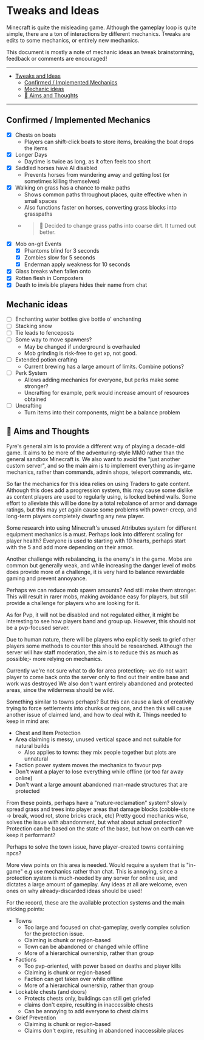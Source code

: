 # Tweaks and Ideas

Minecraft is quite the misleading game.
Although the gameplay loop is quite simple, there are a ton of interactions by different mechanics.
Tweaks are edits to some mechanics, or entirely new mechanics.

This document is mostly a note of mechanic ideas an tweak brainstorming, feedback or comments are encouraged!

---

- [Tweaks and Ideas](#tweaks-and-ideas)
	- [Confirmed / Implemented Mechanics](#confirmed--implemented-mechanics)
	- [Mechanic ideas](#mechanic-ideas)
	- [🐲 Aims and Thoughts](#%f0%9f%90%b2-aims-and-thoughts)

---

## Confirmed / Implemented Mechanics

- [x] Chests on boats
	- Players can shift-click boats to store items, breaking the boat drops the items
- [x] Longer Days
	- Daytime is twice as long, as it often feels too short
- [x] Saddled horses have AI disabled
	- Prevents horses from wandering away and getting lost (or sometimes killing themselves)
- [x] Walking on grass has a chance to make paths
	- Shows common paths throughout places, quite effective when in small spaces
	- Also functions faster on horses, converting grass blocks into grasspaths
	- > 🐲 Decided to change grass paths into coarse dirt. It turned out better.
- [x] Mob on-git Events
	- [x] Phantoms blind for 3 seconds
	- [x] Zombies slow for 5 seconds
	- [x] Enderman apply weakness for 10 seconds
- [x] Glass breaks when fallen onto
- [x] Rotten flesh in Composters
- [x] Death to invisible players hides their name from chat

## Mechanic ideas

- [ ] Enchanting water bottles give bottle o' enchanting
- [ ] Stacking snow
- [ ] Tie leads to fenceposts
- [ ] Some way to move spawners?
	- May be changed if underground is overhauled
	- Mob grinding is risk-free to get xp, not good.
- [ ] Extended potion crafting
	- Current brewing has a large amount of limits. Combine potions?
- [ ] Perk System
	- Allows adding mechanics for everyone, but perks make some stronger?
	- Uncrafting for example, perk would increase amount of resources obtained
- [ ] Uncrafting
	- Turn items into their components, might be a balance problem

## 🐲 Aims and Thoughts

Fyre's general aim is to provide a different way of playing a decade-old game.
It aims to be more of the adventuring-style MMO rather than the general sandbox
Minecraft is. We also want to avoid the "just another custom server", and so the
main aim is to implement everything as in-game mechanics, rather than commands,
admin shops, teleport commands, etc.

So far the mechanics for this idea relies on using Traders to gate content.
Although this does add a progression system, this may cause some dislike as
content players are used to regularly using, is locked behind walls. Some effort
to alleviate this will be done by a total rebalance of armor and damage ratings,
but this may yet again cause some problems with power-creep, and long-term
players completely dwarfing any new player.

Some research into using Minecraft's unused Attributes system for different
equipment mechanics is a must. Perhaps look into different scaling for player
health? Everyone is used to starting with 10 hearts, perhaps start with the 5
and add more depending on their armor.

Another challenge with rebalancing, is the enemy's in the game. Mobs are common
but generally weak, and while increasing the danger level of mobs does provide
more of a challenge, it is very hard to balance rewardable gaming and prevent
annoyance.

Perhaps we can reduce mob spawn amounts? And still make them stronger.
This will result in rarer mobs, making avoidance easy for players, but
still provide a challenge for players who are looking for it.

As for Pvp, it will not be disabled and not regulated either, it might be
interesting to see how players band and group up. However, this should not be a
pvp-focused server.

Due to human nature, there will be players who explicitly seek to grief other
players some methods to counter this should be researched. Although the server
will hav staff moderation, the aim is to reduce this as much as possible;- more
relying on mechanics.

Currently we're not sure what to do for area protection;- we do not want player
to come back onto the server only to find out their entire base and work was
destroyed We also don't want entirely abandoned and protected areas, since the
wilderness should be wild.

Something similar to towns perhaps? But this can cause a lack of creativity
trying to force settlements into chunks or regions, and then this will cause
another issue of claimed land, and how to deal with it. Things needed to keep in
mind are:

- Chest and Item Protection
- Area claiming is messy, unused vertical space and not suitable for natural builds
	- Also applies to towns: they mix people together but plots are unnatural
- Faction power system moves the mechanics to favour pvp
- Don't want a player to lose everything while offline (or too far away online)
- Don't want a large amount abandoned man-made structures that are protected

From these points, perhaps have a "nature-reclamation" system? slowly spread
grass and trees into player areas that damage blocks (cobble-stone -> break,
wood rot, stone bricks crack, etc) Pretty good mechanics wise, solves the issue
with abandonment, but what about actual protection? Protection can be based on
the state of the base, but how on earth can we keep it performant?

Perhaps to solve the town issue, have player-created towns containing npcs?

More view points on this area is needed. Would require a system that is
"in-game" e.g use mechanics rather than chat. This is annoying, since a
protection system is much-needed by any server for online use, and dictates a
large amount of gameplay. Any ideas at all are welcome, even ones on why
already-discarded ideas should be used!

For the record, these are the available protection systems and the main sticking
points:

- Towns
	- Too large and focused on chat-gameplay, overly complex solution for the protection issue.
	- Claiming is chunk or region-based
	- Town can be abandoned or changed while offline
	- More of a hierarchical ownership, rather than group
- Factions
	- Too pvp-oriented, with power based on deaths and player kills
	- Claiming is chunk or region-based
	- Faction can get taken over while offline
	- More of a hierarchical ownership, rather than group
- Lockable chests (and doors)
	- Protects chests only, buildings can still get griefed
	- claims don't expire, resulting in inaccessible chests
	- Can be annoying to add everyone to chest claims
- Grief Prevention
	- Claiming is chunk or region-based
	- Claims don't expire, resulting in abandoned inaccessible places
